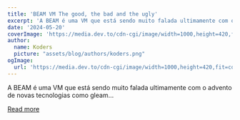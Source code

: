 ```yaml
---
title: 'BEAM VM The good, the bad and the ugly'
excerpt: 'A BEAM é uma VM que está sendo muito falada ultimamente com o advento de novas tecnologias como gleam...'
date: '2024-05-20'
coverImage: 'https://media.dev.to/cdn-cgi/image/width=1000,height=420,fit=cover,gravity=auto,format=auto/https%3A%2F%2Fdev-to-uploads.s3.amazonaws.com%2Fuploads%2Farticles%2Fozw9qu9r965rd8xzz092.png'
author:
  name: Koders
  picture: "assets/blog/authors/koders.png"
ogImage:
  url: 'https://media.dev.to/cdn-cgi/image/width=1000,height=420,fit=cover,gravity=auto,format=auto/https%3A%2F%2Fdev-to-uploads.s3.amazonaws.com%2Fuploads%2Farticles%2Fozw9qu9r965rd8xzz092.png'
---
```


A BEAM é uma VM que está sendo muito falada ultimamente com o advento de novas tecnologias como gleam...

[Read more](https://dev.to/cherryramatis/beam-vm-the-good-the-bad-and-the-ugly-9d6)
